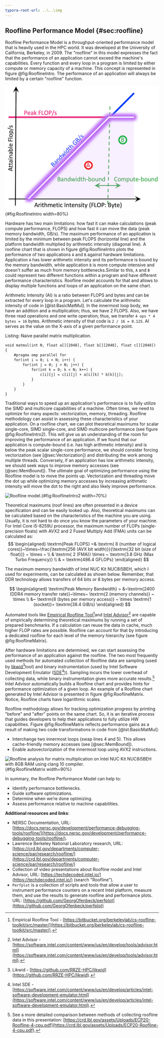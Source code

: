 ```yaml
---
typora-root-url: ..\..\img
---
```


## Roofline Performance Model {#sec:roofline}

Roofline Performance Model is a throughput-oriented performance model that is heavily used in the HPC world. It was developed at the University of California, Berkeley, in 2009. The "roofline" in this model expresses the fact that the performance of an application cannot exceed the machine's capabilities. Every function and every loop in a program is limited by either compute or memory capacity of a machine. This concept is represented in figure @fig:RooflineIntro. The performance of an application will always be limited by a certain "roofline" function.

![Roofline model. *© Image taken from [NERSC Documentation](https://docs.nersc.gov/development/performance-debugging-tools/roofline/#arithmetic-intensity-ai-and-achieved-performance-flops-for-application-characterization).*](../../img/perf-analysis/Roofline-intro.png){#fig:RooflineIntro width=80%}

Hardware has two main limitations: how fast it can make calculations (peak compute performance, FLOPS) and how fast it can move the data (peak memory bandwidth, GB/s). The maximum performance of an application is limited by the minimum between peak FLOPS (horizontal line) and the platform bandwidth multiplied by arithmetic intensity (diagonal line). A roofline chart that is shown in figure @fig:RooflineIntro plots the performance of two applications `A` and `B` against hardware limitations. Application `A` has lower arithmetic intensity and its performance is bound by the memory bandwidth, while application `B` is more compute intensive and doesn't suffer as much from memory bottlenecks.Similar to this, `A` and `B` could represent two different functions within a program and have different performance characteristics. Roofline model accounts for that and allows to display multiple functions and loops of an application on the same chart.

Arithmetic Intensity (AI) is a ratio between FLOPS and bytes and can be extracted for every loop in a program. Let's calculate the arithmetic intensity of code in [@lst:BasicMatMul]. In the innermost loop body, we have an addition and a multiplication; thus, we have 2 FLOPS. Also, we have three read operations and one write operation; thus, we transfer `4 ops * 4 bytes = 16` bytes. Arithmetic intensity of that code is `2 / 16 = 0.125`. AI serves as the value on the X-axis of a given performance point.

Listing: Naive parallel matrix multiplication.

~~~~ {#lst:BasicMatMul .cpp .numberLines}
void matmul(int N, float a[][2048], float b[][2048], float c[][2048]) {
    #pragma omp parallel for
    for(int i = 0; i < N; i++) {
        for(int j = 0; j < N; j++) {
            for(int k = 0; k < N; k++) {
                c[i][j] = c[i][j] + a[i][k] * b[k][j];
            }
        }
    }
}
~~~~~~~~~~~~~~~~~~~~~~~~~~~~~~~~~~~~~~~~~~~~~~~~~

Traditional ways to speed up an application's performance is to fully utilize the SIMD and multicore capabilities of a machine. Often times, we need to optimize for many aspects: vectorization, memory, threading. Roofline methodology can assist in assessing these characteristics of your application. On a roofline chart, we can plot theoretical maximums for scalar single-core, SIMD single-core, and SIMD multicore performance (see figure @fig:RooflineIntro2). This will give us an understanding of the room for improving the performance of an application. If we found that our application is compute-bound (i.e. has high arithmetic intensity) and is below the peak scalar single-core performance, we should consider forcing vectorization (see [@sec:Vectorization]) and distributing the work among multiple threads. Conversely, if an application has low arithmetic intensity, we should seek ways to improve memory accesses (see [@sec:MemBound]). The ultimate goal of optimizing performance using the Roofline model is to move the points up. Vectorization and threading move the dot up while optimizing memory accesses by increasing arithmetic intensity will move the dot to the right and also likely improve performance.

![Roofline model.](../../img/perf-analysis/Roofline-intro2.jpg){#fig:RooflineIntro2 width=70%}

Theoretical maximums (roof lines) are often presented in a device specification and can be easily looked up. Also, theoretical maximums can be calculated based on the characteristics of the machine you are using. Usually, it is not hard to do once you know the parameters of your machine. For Intel Core i5-8259U processor, the maximum number of FLOPs (single-precision floats) with AVX2 and 2 Fused Multiply Add (FMA) units can be calculated as:
$$
\begin{aligned}
\textrm{Peak FLOPS} =& \textrm{ 8 (number of logical cores)}~\times~\frac{\textrm{256 (AVX bit width)}}{\textrm{32 bit (size of float)}} ~ \times ~ \\
& \textrm{ 2 (FMA)} \times ~ \textrm{3.8 GHz (Max Turbo Frequency)} \\
& = \textrm{486.4 GFLOPs}
\end{aligned}
$$

The maximum memory bandwidth of Intel NUC Kit NUC8i5BEH, which I used for experiments, can be calculated as shown below. Remember, that DDR technology allows transfers of 64 bits or 8 bytes per memory access.

$$
\begin{aligned}
\textrm{Peak Memory Bandwidth} = &~\textrm{2400 (DDR4 memory transfer rate)}~\times~ \textrm{2 (memory channels)} ~ \times \\ &~ \textrm{8 (bytes per memory access)} ~ \times \textrm{1 (socket)}= \textrm{38.4 GiB/s}
\end{aligned}
$$

Automated tools like [Empirical Roofline Tool](https://bitbucket.org/berkeleylab/cs-roofline-toolkit/src/master/)[^2]and [Intel Advisor](https://software.intel.com/content/www/us/en/develop/tools/advisor.html)[^3] are capable of empirically determining theoretical maximums by running a set of prepared benchmarks. If a calculation can reuse the data in cache, much higher FLOP rates are possible. Roofline can account for that by introducing a dedicated roofline for each level of the memory hierarchy (see figure @fig:RooflineMatrix).

After hardware limitations are determined, we can start assessing the performance of an application against the roofline. The two most frequently used methods for automated collection of Roofline data are sampling (used by [likwid](https://github.com/RRZE-HPC/likwid)[^4]tool) and binary instrumentation (used by Intel Software Development Emulator ([SDE](https://software.intel.com/content/www/us/en/develop/articles/intel-software-development-emulator.html)[^5])). Sampling incurs the lower overhead of collecting data, while binary instrumentation gives more accurate results.[^6] Intel Advisor automatically builds a Roofline chart and provides hints for performance optimization of a given loop. An example of a Roofline chart generated by Intel Advisor is presented in figure @fig:RooflineMatrix. Notice, Roofline charts have logarithmic scales.

Roofline methodology allows for tracking optimization progress by printing "before" and "after" points on the same chart. So, it is an iterative process that guides developers to help their applications to fully utilize HW capabilities. Figure @fig:RooflineMatrix reflects performance gains as a result of making two code transformations in code from [@lst:BasicMatMul]:

* Interchange two innermost loops (swap lines 4 and 5). This allows cache-friendly memory accesses (see [@sec:MemBound]).
* Enable autovectorization of the innermost loop using AVX2 instructions.

![Roofline analysis for matrix multiplication on Intel NUC Kit NUC8i5BEH with 8GB RAM using clang 10 compiler.](../../img/perf-analysis/roofline_matrix.png){#fig:RooflineMatrix width=90%}

In summary, the Roofline Performance Model can help to:

* Identify performance bottlenecks.
* Guide software optimizations.
* Determine when we’re done optimizing.
* Assess performance relative to machine capabilities.

**Additional resources and links**:

* NERSC Documentation, URL: [https://docs.nersc.gov/development/performance-debugging-tools/roofline/](https://docs.nersc.gov/development/performance-debugging-tools/roofline/).
* Lawrence Berkeley National Laboratory research, URL: [https://crd.lbl.gov/departments/computer-science/par/research/roofline/](https://crd.lbl.gov/departments/computer-science/par/research/roofline/)
* Collection of video presentations about Roofline model and Intel Advisor, URL: [https://techdecoded.intel.io/](https://techdecoded.intel.io/) (search "Roofline").
* `Perfplot` is a collection of scripts and tools that allow a user to instrument performance counters on a recent Intel platform, measure them, and use the results to generate roofline and performance plots. URL: [https://github.com/GeorgOfenbeck/perfplot](https://github.com/GeorgOfenbeck/perfplot)

[^2]: Empirical Roofline Tool - [https://bitbucket.org/berkeleylab/cs-roofline-toolkit/src/master/](https://bitbucket.org/berkeleylab/cs-roofline-toolkit/src/master/).
[^3]: Intel Advisor - [https://software.intel.com/content/www/us/en/develop/tools/advisor.html](https://software.intel.com/content/www/us/en/develop/tools/advisor.html).
[^4]: Likwid - [https://github.com/RRZE-HPC/likwid](https://github.com/RRZE-HPC/likwid).
[^5]: Intel SDE - [https://software.intel.com/content/www/us/en/develop/articles/intel-software-development-emulator.html](https://software.intel.com/content/www/us/en/develop/articles/intel-software-development-emulator.html).
[^6]: See a more detailed comparison between methods of collecting roofline data in this presentation: [https://crd.lbl.gov/assets/Uploads/ECP20-Roofline-4-cpu.pdf](https://crd.lbl.gov/assets/Uploads/ECP20-Roofline-4-cpu.pdf).
